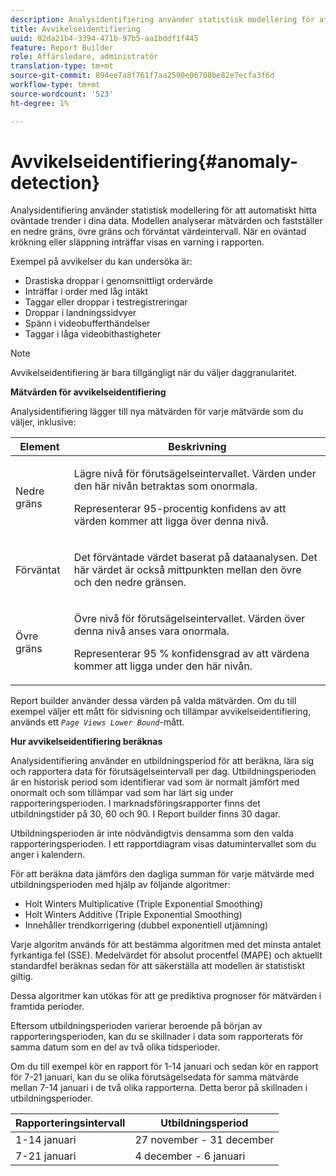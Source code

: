 ```yaml
---
description: Analysidentifiering använder statistisk modellering för att automatiskt hitta oväntade trender i dina data. Modellen analyserar mätvärden och fastställer en nedre gräns, övre gräns och förväntat värdeintervall. När en oväntad krökning eller släppning inträffar visas en varning i rapporten.
title: Avvikelseidentifiering
uuid: 02da21b4-3394-471b-97b5-aa1bddf1f445
feature: Report Builder
role: Affärsledare, administratör
translation-type: tm+mt
source-git-commit: 894ee7a8f761f7aa2590e06708be82e7ecfa3f6d
workflow-type: tm+mt
source-wordcount: '523'
ht-degree: 1%

---
```



# Avvikelseidentifiering{#anomaly-detection}

Analysidentifiering använder statistisk modellering för att automatiskt hitta oväntade trender i dina data. Modellen analyserar mätvärden och fastställer en nedre gräns, övre gräns och förväntat värdeintervall. När en oväntad krökning eller släppning inträffar visas en varning i rapporten.

Exempel på avvikelser du kan undersöka är:

* Drastiska droppar i genomsnittligt ordervärde
* Inträffar i order med låg intäkt
* Taggar eller droppar i testregistreringar
* Droppar i landningssidvyer
* Spänn i videobufferthändelser
* Taggar i låga videobithastigheter

>[!NOTE]
>
>Avvikelseidentifiering är bara tillgängligt när du väljer daggranularitet.

<p class="head"> <b>Mätvärden för avvikelseidentifiering</b> </p>

Analysidentifiering lägger till nya mätvärden för varje mätvärde som du väljer, inklusive:

<table id="table_BF75FC874634498DB6632C12CBD8D533"> 
 <thead> 
  <tr> 
   <th colname="col1" class="entry"> Element </th> 
   <th colname="col2" class="entry"> Beskrivning </th> 
  </tr> 
 </thead>
 <tbody> 
  <tr> 
   <td colname="col1"> Nedre gräns </td> 
   <td colname="col2"> <p>Lägre nivå för förutsägelseintervallet. Värden under den här nivån betraktas som onormala. </p> <p>Representerar 95-procentig konfidens av att värden kommer att ligga över denna nivå. </p> </td> 
  </tr> 
  <tr> 
   <td colname="col1"> Förväntat </td> 
   <td colname="col2"> <p>Det förväntade värdet baserat på dataanalysen. Det här värdet är också mittpunkten mellan den övre och den nedre gränsen. </p> </td> 
  </tr> 
  <tr> 
   <td colname="col1"> Övre gräns </td> 
   <td colname="col2"> <p>Övre nivå för förutsägelseintervallet. Värden över denna nivå anses vara onormala. </p> <p>Representerar 95 % konfidensgrad av att värdena kommer att ligga under den här nivån. </p> </td> 
  </tr> 
 </tbody> 
</table>

Report builder använder dessa värden på valda mätvärden. Om du till exempel väljer ett mått för sidvisning och tillämpar avvikelseidentifiering, används ett *`Page Views Lower Bound`*-mått.

**Hur avvikelseidentifiering beräknas**

Analysidentifiering använder en utbildningsperiod för att beräkna, lära sig och rapportera data för förutsägelseintervall per dag. Utbildningsperioden är en historisk period som identifierar vad som är normalt jämfört med onormalt och som tillämpar vad som har lärt sig under rapporteringsperioden. I marknadsföringsrapporter finns det utbildningstider på 30, 60 och 90. I Report builder finns 30 dagar.

Utbildningsperioden är inte nödvändigtvis densamma som den valda rapporteringsperioden. I ett rapportdiagram visas datumintervallet som du anger i kalendern.

För att beräkna data jämförs den dagliga summan för varje mätvärde med utbildningsperioden med hjälp av följande algoritmer:

* Holt Winters Multiplicative (Triple Exponential Smoothing)
* Holt Winters Additive (Triple Exponential Smoothing)
* Innehåller trendkorrigering (dubbel exponentiell utjämning)

Varje algoritm används för att bestämma algoritmen med det minsta antalet fyrkantiga fel (SSE). Medelvärdet för absolut procentfel (MAPE) och aktuellt standardfel beräknas sedan för att säkerställa att modellen är statistiskt giltig.

Dessa algoritmer kan utökas för att ge prediktiva prognoser för mätvärden i framtida perioder.

Eftersom utbildningsperioden varierar beroende på början av rapporteringsperioden, kan du se skillnader i data som rapporterats för samma datum som en del av två olika tidsperioder.

Om du till exempel kör en rapport för 1-14 januari och sedan kör en rapport för 7-21 januari, kan du se olika förutsägelsedata för samma mätvärde mellan 7-14 januari i de två olika rapporterna. Detta beror på skillnaden i utbildningsperioder.

| Rapporteringsintervall | Utbildningsperiod |
|--- |--- |
| 1-14 januari | 27 november - 31 december |
| 7-21 januari | 4 december - 6 januari |
